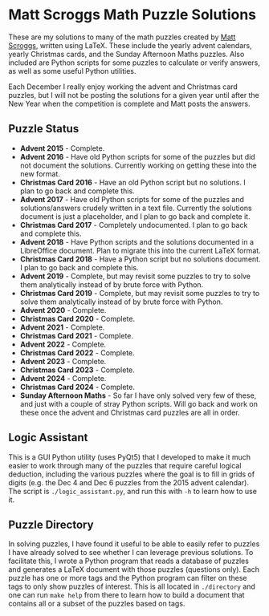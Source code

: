 # Matt Scroggs Math Puzzle Solutions

These are my solutions to many of the math puzzles created by [Matt Scroggs](https://www.mscroggs.co.uk/), written using LaTeX.
These include the yearly advent calendars, yearly Christmas cards, and the Sunday Afternoon Maths puzzles.
Also included are Python scripts for some puzzles to calculate or verify answers, as well as some useful Python utilities.

Each December I really enjoy working the advent and Christmas card puzzles, but I will not be posting the solutions for a given year until after the New Year when the competition is complete and Matt posts the answers.

## Puzzle Status

- **Advent 2015** - Complete.
- **Advent 2016** - Have old Python scripts for some of the puzzles but did not document the solutions. Currently working on getting these into the new format.
- **Christmas Card 2016** - Have an old Python script but no solutions. I plan to go back and complete this.
- **Advent 2017** - Have old Python scripts for some of the puzzles and solutions/answers crudely written in a text file. Currently the solutions document is just a placeholder, and I plan to go back and complete it.
- **Christmas Card 2017** - Completely undocumented. I plan to go back and complete this.
- **Advent 2018** - Have Python scripts and the solutions documented in a LibreOffice document. Plan to migrate this into the current LaTeX format.
- **Christmas Card 2018** - Have a Python script but no solutions document. I plan to go back and complete this.
- **Advent 2019** - Complete, but may revisit some puzzles to try to solve them analytically instead of by brute force with Python.
- **Christmas Card 2019** - Complete, but may revisit some puzzles to try to solve them analytically instead of by brute force with Python.
- **Advent 2020** - Complete.
- **Christmas Card 2020** - Complete.
- **Advent 2021** - Complete.
- **Christmas Card 2021** - Complete.
- **Advent 2022** - Complete.
- **Christmas Card 2022** - Complete.
- **Advent 2023** - Complete.
- **Christmas Card 2023** - Complete.
- **Advent 2024** - Complete.
- **Christmas Card 2024** - Complete.
- **Sunday Afternoon Maths** - So far I have only solved very few of these, and just with a couple of stray Python scripts. Will go back and work on these once the advent and Christmas card puzzles are all in order.

## Logic Assistant

This is a GUI Python utility (uses PyQt5) that I developed to make it much easier to work through many of the puzzles that require careful logical deduction, including the various puzzles where the goal is to fill in grids of digits (e.g. the Dec 4 and Dec 6 puzzles from the 2015 advent calendar).
The script is `./logic_assistant.py`, and run this with `-h` to learn how to use it.

## Puzzle Directory

In solving puzzles, I have found it useful to be able to easily refer to puzzles I have already solved to see whether I can leverage previous solutions.
To facilitate this, I wrote a Python program that reads a database of puzzles and generates a LaTeX document with those puzzles (questions only).
Each puzzle has one or more tags and the Python program can filter on these tags to only show puzzles of interest.
This is all located in `./directory` and one can run `make help` from there to learn how to build a document that contains all or a subset of the puzzles based on tags.
